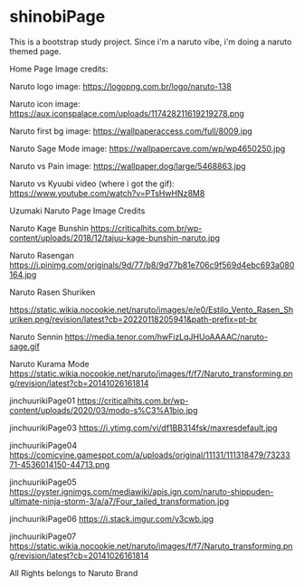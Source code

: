 # shinobiPage
This is a bootstrap study project.
Since i'm a naruto vibe, i'm doing a naruto themed page.


Home Page Image credits:


Naruto logo image:
https://logopng.com.br/logo/naruto-138

Naruto icon image:
https://aux.iconspalace.com/uploads/117428211619219278.png

Naruto first bg image:
https://wallpaperaccess.com/full/8009.jpg

Naruto Sage Mode image:
https://wallpapercave.com/wp/wp4650250.jpg

Naruto vs Pain image:
https://wallpaper.dog/large/5468863.jpg


Naruto vs Kyuubi video (where i got the gif):
https://www.youtube.com/watch?v=PTsHwHNz8M8

Uzumaki Naruto Page Image Credits

Naruto Kage Bunshin
https://criticalhits.com.br/wp-content/uploads/2018/12/tajuu-kage-bunshin-naruto.jpg

Naruto Rasengan
https://i.pinimg.com/originals/9d/77/b8/9d77b81e706c9f569d4ebc693a080164.jpg

Naruto Rasen Shuriken

https://static.wikia.nocookie.net/naruto/images/e/e0/Estilo_Vento_Rasen_Shuriken.png/revision/latest?cb=20220118205941&path-prefix=pt-br

Naruto Sennin
https://media.tenor.com/hwFizLqJHUoAAAAC/naruto-sage.gif

Naruto Kurama Mode
https://static.wikia.nocookie.net/naruto/images/f/f7/Naruto_transforming.png/revision/latest?cb=20141026161814

jinchuurikiPage01
https://criticalhits.com.br/wp-content/uploads/2020/03/modo-s%C3%A1bio.jpg

jinchuurikiPage03
https://i.ytimg.com/vi/df1BB314fsk/maxresdefault.jpg

jinchuurikiPage04
https://comicvine.gamespot.com/a/uploads/original/11131/111318479/7323371-4536014150-44713.png

jinchuurikiPage05
https://oyster.ignimgs.com/mediawiki/apis.ign.com/naruto-shippuden-ultimate-ninja-storm-3/a/a7/Four_tailed_transformation.jpg

jinchuurikiPage06
https://i.stack.imgur.com/y3cwb.jpg

jinchuurikiPage07
https://static.wikia.nocookie.net/naruto/images/f/f7/Naruto_transforming.png/revision/latest?cb=20141026161814


All Rights belongs to Naruto Brand
